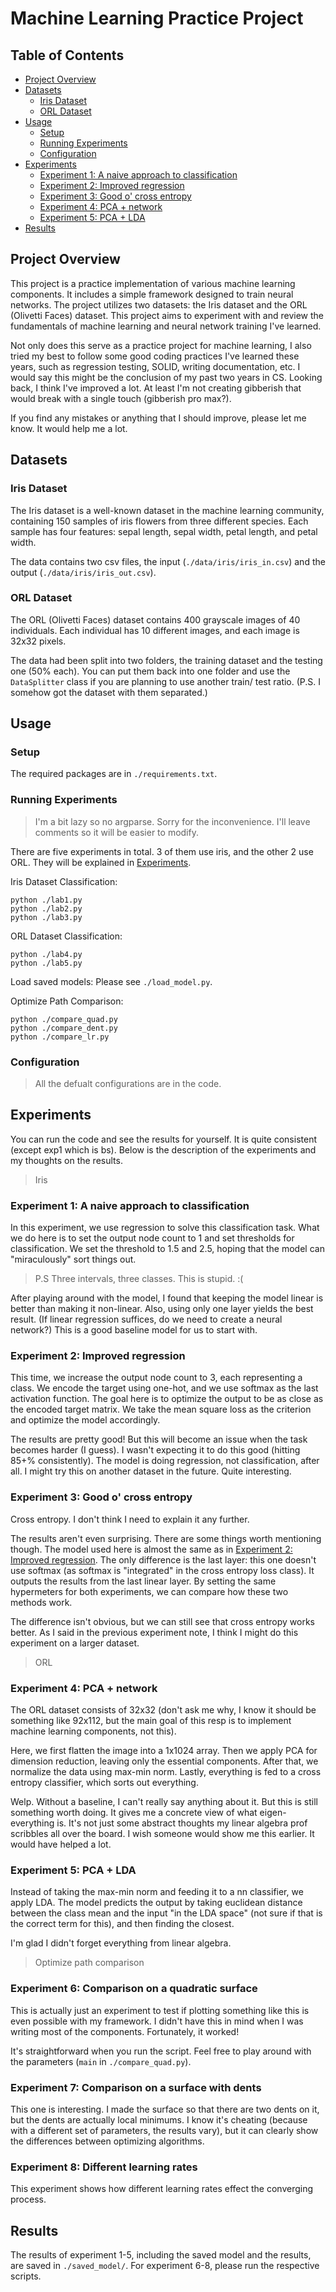 # Machine Learning Practice Project


## Table of Contents
- [Project Overview](#project-overview)
- [Datasets](#datasets)
  - [Iris Dataset](#iris-dataset)
  - [ORL Dataset](#orl-dataset)
- [Usage](#usage)
  - [Setup](#setup)
  - [Running Experiments](#running-experiments)
  - [Configuration](#configuration)
- [Experiments](#experiments)
  - [Experiment 1: A naive approach to classification](#experiment-1-a-naive-approach-to-classification)
  - [Experiment 2: Improved regression](#experiment-2-improved-regression)
  - [Experiment 3: Good o' cross entropy](#experiment-3-good-o-cross-entropy)
  - [Experiment 4: PCA + network](#experiment-4-pca--network)
  - [Experiment 5: PCA + LDA](#experiment-5-pca--lda)
- [Results](#results)


## Project Overview
This project is a practice implementation of various machine learning components. It includes a simple framework designed to train neural networks. The project utilizes two datasets: the Iris dataset and the ORL (Olivetti Faces) dataset. This project aims to experiment with and review the fundamentals of machine learning and neural network training I've learned.

Not only does this serve as a practice project for machine learning, I also tried my best to follow some good coding practices I've learned these years, such as regression testing, SOLID, writing documentation, etc. I would say this might be the conclusion of my past two years in CS. Looking back, I think I've improved a lot. At least I'm not creating gibberish that would break with a single touch (gibberish pro max?).

If you find any mistakes or anything that I should improve, please let me know. It would help me a lot.


## Datasets
### Iris Dataset
The Iris dataset is a well-known dataset in the machine learning community, containing 150 samples of iris flowers from three different species. Each sample has four features: sepal length, sepal width, petal length, and petal width.

The data contains two csv files, the input (`./data/iris/iris_in.csv`) and the output (`./data/iris/iris_out.csv`).

### ORL Dataset
The ORL (Olivetti Faces) dataset contains 400 grayscale images of 40 individuals. Each individual has 10 different images, and each image is 32x32 pixels.

The data had been split into two folders, the training dataset and the testing one (50% each).
You can put them back into one folder and use the `DataSplitter` class if you are planning to use another train/ test ratio. (P.S. I somehow got the dataset with them separated.)

## Usage
### Setup
The required packages are in `./requirements.txt`.

### Running Experiments
> I'm a bit lazy so no argparse. Sorry for the inconvenience.
> I'll leave comments so it will be easier to modify.

There are five experiments in total. 3 of them use iris, and the other 2 use ORL. They will be explained in [Experiments](#experiments).

Iris Dataset Classification:
```
python ./lab1.py
python ./lab2.py
python ./lab3.py
```
ORL Dataset Classification:
```
python ./lab4.py
python ./lab5.py
```
Load saved models:
Please see `./load_model.py`.

Optimize Path Comparison:
```
python ./compare_quad.py
python ./compare_dent.py
python ./compare_lr.py
```

### Configuration
> All the defualt configurations are in the code.


## Experiments
You can run the code and see the results for yourself. It is quite consistent (except exp1 which is bs).
Below is the description of the experiments and my thoughts on the results.

> Iris
### Experiment 1: A naive approach to classification
In this experiment, we use regression to solve this classification task. What we do here is to set the output node count to 1 and set thresholds for classification. We set the threshold to 1.5 and 2.5, hoping that the model can "miraculously" sort things out. 

> P.S Three intervals, three classes. This is stupid. :(

After playing around with the model, I found that keeping the model linear is better than making it non-linear. Also, using only one layer yields the best result. (If linear regression suffices, do we need to create a neural network?) This is a good baseline model for us to start with.

### Experiment 2: Improved regression
This time, we increase the output node count to 3, each representing a class. We encode the target using one-hot, and we use softmax as the last activation function.
The goal here is to optimize the output to be as close as the encoded target matrix. We take the mean square loss as the criterion and optimize the model accordingly.

The results are pretty good! But this will become an issue when the task becomes harder (I guess).
I wasn't expecting it to do this good (hitting 85+% consistently). The model is doing regression, not classification, after all.
I might try this on another dataset in the future. Quite interesting.

### Experiment 3: Good o' cross entropy
Cross entropy. I don't think I need to explain it any further.

The results aren't even surprising. There are some things worth mentioning though.
The model used here is almost the same as in [Experiment 2: Improved regression](#experiment-2-improved-regression). The only difference is the last layer: this one doesn't use softmax (as softmax is "integrated" in the cross entropy loss class). It outputs the results from the last linear layer. By setting the same hypermeters for both experiments, we can compare how these two methods work.

The difference isn't obvious, but we can still see that cross entropy works better.
As I said in the previous experiment note, I think I might do this experiment on a larger dataset.

> ORL
### Experiment 4: PCA + network
The ORL dataset consists of 32x32 (don't ask me why, I know it should be something like 92x112, but the main goal of this resp is to implement machine learning components, not this).

Here, we first flatten the image into a 1x1024 array. Then we apply PCA for dimension reduction, leaving only the essential components.
After that, we normalize the data using max-min norm.
Lastly, everything is fed to a cross entropy classifier, which sorts out everything.

Welp. Without a baseline, I can't really say anything about it.
But this is still something worth doing. It gives me a concrete view of what eigen-everything is. It's not just some abstract thoughts my linear algebra prof scribbles all over the board. I wish someone would show me this earlier. It would have helped a lot.

### Experiment 5: PCA + LDA
Instead of taking the max-min norm and feeding it to a nn classifier, we apply LDA.
The model predicts the output by taking euclidean distance between the class mean and the input "in the LDA space" (not sure if that is the correct term for this), and then finding the closest.

I'm glad I didn't forget everything from linear algebra.


> Optimize path comparison
### Experiment 6: Comparison on a quadratic surface
This is actually just an experiment to test if plotting something like this is even possible with my framework.
I didn't have this in mind when I was writing most of the components. Fortunately, it worked!

It's straightforward when you run the script. Feel free to play around with the parameters (`main` in `./compare_quad.py`).

### Experiment 7: Comparison on a surface with dents
This one is interesting.
I made the surface so that there are two dents on it, but the dents are actually local minimums.
I know it's cheating (because with a different set of parameters, the results vary), but it can clearly show the differences between optimizing algorithms.

### Experiment 8: Different learning rates
This experiment shows how different learning rates effect the converging process.


## Results
The results of experiment 1-5, including the saved model and the results, are saved in `./saved_model/`.
For experiment 6-8, please run the respective scripts.